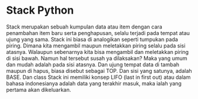 # Stack Python

Stack merupakan sebuah kumpulan data atau item dengan cara penambahan item baru serta penghapusan, selalu terjadi pada tempat atau ujung yang sama. Stack ini biasa di analogikan seperti tumpukan pada piring. Dimana kita mengambil maupun meletakkan piring selalu pada sisi atasnya. Walaupun sebenarnya kita bisa mengambil dan meletakkan piring di sisi bawah. Namun hal tersebut susah ya dilaksakan? Maka yang umum dan mudah adalah pada sisi atasnya. Dan ujung tempat data di tambah maupun di hapus, biasa disebut sebagai TOP. Dan sisi yang satunya, adalah BASE. Dan class Stack ini memiliki konsep LIFO (last in first out) atau dalam bahasa indonesianya adalah data yang terakhir masuk, maka ialah yang pertama akan dikeluarkan. 